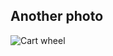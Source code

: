 ## Another photo


![Cart wheel](https://live.staticflickr.com/65535/54289874032_91a3e6f51d_h_d.jpg)